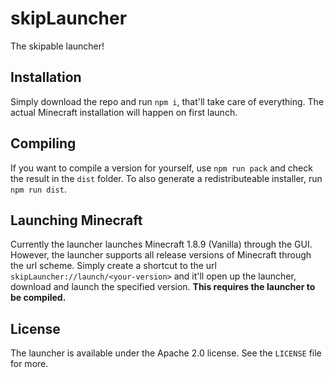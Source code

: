 # skipLauncher
The skipable launcher!

## Installation
Simply download the repo and run `npm i`, that'll take care of everything. The actual Minecraft installation will happen on first launch.

## Compiling
If you want to compile a version for yourself, use `npm run pack` and check the result in the `dist` folder. To also generate a redistributeable installer, run `npm run dist`.

## Launching Minecraft
Currently the launcher launches Minecraft 1.8.9 (Vanilla) through the GUI. However, the launcher supports all release versions of Minecraft through the url scheme. Simply create a shortcut to the url `skipLauncher://launch/<your-version>` and it'll open up the launcher, download and launch the specified version. **This requires the launcher to be compiled.**

## License
The launcher is available under the Apache 2.0 license. See the `LICENSE` file for more.